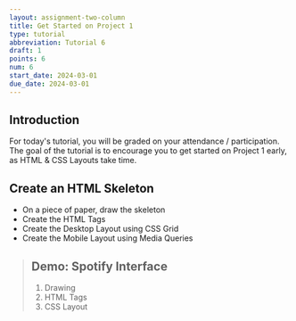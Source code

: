 ```yaml
---
layout: assignment-two-column
title: Get Started on Project 1
type: tutorial
abbreviation: Tutorial 6
draft: 1
points: 6
num: 6
start_date: 2024-03-01
due_date: 2024-03-01
---
```


## Introduction
For today's tutorial, you will be graded on your attendance / participation. The goal of the tutorial is to encourage you to get started on Project 1 early, as HTML & CSS Layouts take time.

## Create an HTML Skeleton
* On a piece of paper, draw the skeleton
* Create the HTML Tags
* Create the Desktop Layout using CSS Grid
* Create the Mobile Layout using Media Queries

> ## Demo: Spotify Interface
> 1. Drawing
> 2. HTML Tags
> 3. CSS Layout
